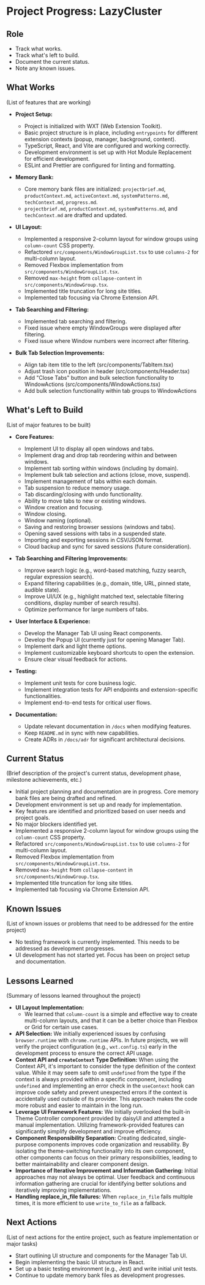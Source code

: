 # Project Progress: LazyCluster

## Role

- Track what works.
- Track what's left to build.
- Document the current status.
- Note any known issues.

## What Works

(List of features that are working)

- **Project Setup:**
  - Project is initialized with WXT (Web Extension Toolkit).
  - Basic project structure is in place, including `entrypoints` for different extension contexts (popup, manager, background, content).
  - TypeScript, React, and Vite are configured and working correctly.
  - Development environment is set up with Hot Module Replacement for efficient development.
  - ESLint and Prettier are configured for linting and formatting.
- **Memory Bank:**
  - Core memory bank files are initialized: `projectbrief.md`, `productContext.md`, `activeContext.md`, `systemPatterns.md`, `techContext.md`, `progress.md`.
  - `projectbrief.md`, `productContext.md`, `systemPatterns.md`, and `techContext.md` are drafted and updated.
- **UI Layout:**

  - Implemented a responsive 2-column layout for window groups using `column-count` CSS property.
  - Refactored `src/components/WindowGroupList.tsx` to use `columns-2` for multi-column layout.
  - Removed Flexbox implementation from `src/components/WindowGroupList.tsx`.
  - Removed `max-height` from `collapse-content` in `src/components/WindowGroup.tsx`.
  - Implemented title truncation for long site titles.
  - Implemented tab focusing via Chrome Extension API.

- **Tab Searching and Filtering:**

  - Implemented tab searching and filtering.
  - Fixed issue where empty WindowGroups were displayed after filtering.
  - Fixed issue where Window numbers were incorrect after filtering.

- **Bulk Tab Selection Improvements:**

  - Align tab item title to the left (src/components/TabItem.tsx)
  - Adjust trash icon position in header (src/components/Header.tsx)
  - Add "Close Tabs" button and bulk selection functionality to WindowActions (src/components/WindowActions.tsx)
  - Add bulk selection functionality within tab groups to WindowActions

## What's Left to Build

(List of major features to be built)

- **Core Features:**

  - Implement UI to display all open windows and tabs.
  - Implement drag and drop tab reordering within and between windows.
  - Implement tab sorting within windows (including by domain).
  - Implement bulk tab selection and actions (close, move, suspend).
  - Implement management of tabs within each domain.
  - Tab suspension to reduce memory usage.
  - Tab discarding/closing with undo functionality.
  - Ability to move tabs to new or existing windows.
  - Window creation and focusing.
  - Window closing.
  - Window naming (optional).
  - Saving and restoring browser sessions (windows and tabs).
  - Opening saved sessions with tabs in a suspended state.
  - Importing and exporting sessions in CSV/JSON format.
  - Cloud backup and sync for saved sessions (future consideration).

- **Tab Searching and Filtering Improvements:**

  - Improve search logic (e.g., word-based matching, fuzzy search, regular expression search).
  - Expand filtering capabilities (e.g., domain, title, URL, pinned state, audible state).
  - Improve UI/UX (e.g., highlight matched text, selectable filtering conditions, display number of search results).
  - Optimize performance for large numbers of tabs.

- **User Interface & Experience:**

  - Develop the Manager Tab UI using React components.
  - Develop the Popup UI (currently just for opening Manager Tab).
  - Implement dark and light theme options.
  - Implement customizable keyboard shortcuts to open the extension.
  - Ensure clear visual feedback for actions.

- **Testing:**

  - Implement unit tests for core business logic.
  - Implement integration tests for API endpoints and extension-specific functionalities.
  - Implement end-to-end tests for critical user flows.

- **Documentation:**
  - Update relevant documentation in `/docs` when modifying features.
  - Keep `README.md` in sync with new capabilities.
  - Create ADRs in `/docs/adr` for significant architectural decisions.

## Current Status

(Brief description of the project's current status, development phase, milestone achievements, etc.)

- Initial project planning and documentation are in progress. Core memory bank files are being drafted and refined.
- Development environment is set up and ready for implementation.
- Key features are identified and prioritized based on user needs and project goals.
- No major blockers identified yet.
- Implemented a responsive 2-column layout for window groups using the `column-count` CSS property.
- Refactored `src/components/WindowGroupList.tsx` to use `columns-2` for multi-column layout.
- Removed Flexbox implementation from `src/components/WindowGroupList.tsx`.
- Removed `max-height` from `collapse-content` in `src/components/WindowGroup.tsx`.
- Implemented title truncation for long site titles.
- Implemented tab focusing via Chrome Extension API.

## Known Issues

(List of known issues or problems that need to be addressed for the entire project)

- No testing framework is currently implemented. This needs to be addressed as development progresses.
- UI development has not started yet. Focus has been on project setup and documentation.

## Lessons Learned

(Summary of lessons learned throughout the project)

- **UI Layout Implementation:**
  - We learned that `column-count` is a simple and effective way to create multi-column layouts, and that it can be a better choice than Flexbox or Grid for certain use cases.
- **API Selection:** We initially experienced issues by confusing `browser.runtime` with `chrome.runtime` APIs. In future projects, we will verify the project configuration (e.g., `wxt.config.ts`) early in the development process to ensure the correct API usage.
- **Context API and `createContext` Type Definition:** When using the Context API, it's important to consider the type definition of the context value. While it may seem safe to omit `undefined` from the type if the context is always provided within a specific component, including `undefined` and implementing an error check in the `useContext` hook can improve code safety and prevent unexpected errors if the context is accidentally used outside of its provider. This approach makes the code more robust and easier to maintain in the long run.
- **Leverage UI Framework Features:** We initially overlooked the built-in Theme Controller component provided by daisyUI and attempted a manual implementation. Utilizing framework-provided features can significantly simplify development and improve efficiency.
- **Component Responsibility Separation:** Creating dedicated, single-purpose components improves code organization and reusability. By isolating the theme-switching functionality into its own component, other components can focus on their primary responsibilities, leading to better maintainability and clearer component design.
- **Importance of Iterative Improvement and Information Gathering:** Initial approaches may not always be optimal. User feedback and continuous information gathering are crucial for identifying better solutions and iteratively improving implementations.
- **Handling replace_in_file failures:** When `replace_in_file` fails multiple times, it is more efficient to use `write_to_file` as a fallback.

## Next Actions

(List of next actions for the entire project, such as feature implementation or major tasks)

- Start outlining UI structure and components for the Manager Tab UI.
- Begin implementing the basic UI structure in React.
- Set up a basic testing environment (e.g., Jest) and write initial unit tests.
- Continue to update memory bank files as development progresses.
